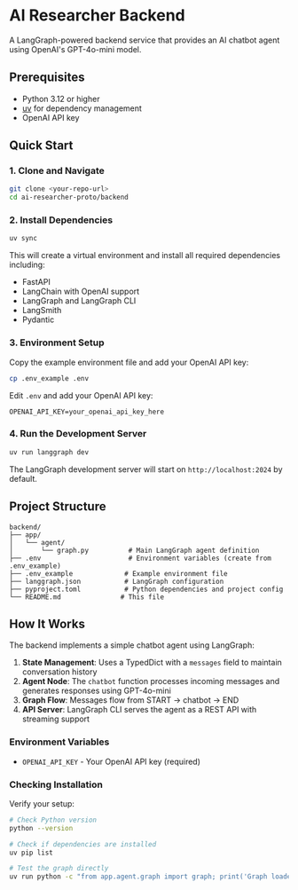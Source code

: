 # AI Researcher Backend

A LangGraph-powered backend service that provides an AI chatbot agent using OpenAI's GPT-4o-mini model.

## Prerequisites

- Python 3.12 or higher
- [uv](https://docs.astral.sh/uv/) for dependency management
- OpenAI API key

## Quick Start

### 1. Clone and Navigate

```bash
git clone <your-repo-url>
cd ai-researcher-proto/backend
```

### 2. Install Dependencies

```bash
uv sync
```

This will create a virtual environment and install all required dependencies including:
- FastAPI
- LangChain with OpenAI support
- LangGraph and LangGraph CLI
- LangSmith
- Pydantic

### 3. Environment Setup

Copy the example environment file and add your OpenAI API key:

```bash
cp .env_example .env
```

Edit `.env` and add your OpenAI API key:

```env
OPENAI_API_KEY=your_openai_api_key_here
```

### 4. Run the Development Server

```bash
uv run langgraph dev
```

The LangGraph development server will start on `http://localhost:2024` by default.

## Project Structure

```
backend/
├── app/
│   └── agent/
│       └── graph.py          # Main LangGraph agent definition
├── .env                      # Environment variables (create from .env_example)
├── .env_example             # Example environment file
├── langgraph.json           # LangGraph configuration
├── pyproject.toml           # Python dependencies and project config
└── README.md               # This file
```

## How It Works

The backend implements a simple chatbot agent using LangGraph:

1. **State Management**: Uses a TypedDict with a `messages` field to maintain conversation history
2. **Agent Node**: The `chatbot` function processes incoming messages and generates responses using GPT-4o-mini
3. **Graph Flow**: Messages flow from START → chatbot → END
4. **API Server**: LangGraph CLI serves the agent as a REST API with streaming support

### Environment Variables

- `OPENAI_API_KEY` - Your OpenAI API key (required)

### Checking Installation

Verify your setup:

```bash
# Check Python version
python --version

# Check if dependencies are installed
uv pip list

# Test the graph directly
uv run python -c "from app.agent.graph import graph; print('Graph loaded successfully')"
```
